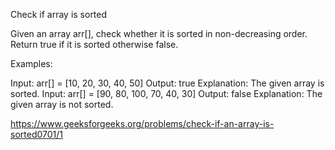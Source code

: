 Check if array is sorted

Given an array arr[], check whether it is sorted in non-decreasing order. Return true if it is sorted otherwise false.

Examples:

Input: arr[] = [10, 20, 30, 40, 50]
Output: true
Explanation: The given array is sorted.
Input: arr[] = [90, 80, 100, 70, 40, 30]
Output: false
Explanation: The given array is not sorted.

https://www.geeksforgeeks.org/problems/check-if-an-array-is-sorted0701/1
